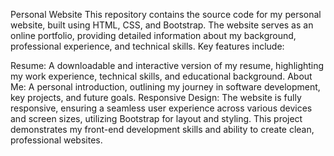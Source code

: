 Personal Website
This repository contains the source code for my personal website, built using HTML, CSS, and Bootstrap. The website serves as an online portfolio, providing detailed information about my background, professional experience, and technical skills. Key features include:

Resume: A downloadable and interactive version of my resume, highlighting my work experience, technical skills, and educational background.
About Me: A personal introduction, outlining my journey in software development, key projects, and future goals.
Responsive Design: The website is fully responsive, ensuring a seamless user experience across various devices and screen sizes, utilizing Bootstrap for layout and styling.
This project demonstrates my front-end development skills and ability to create clean, professional websites.
